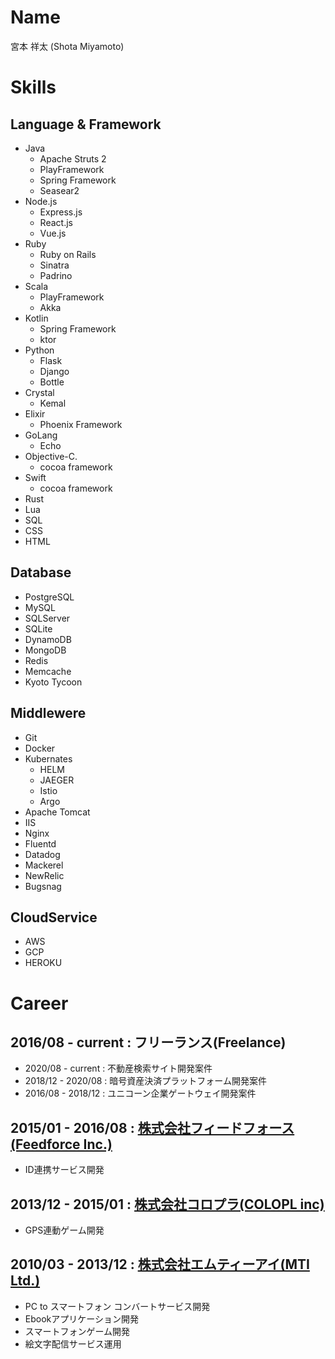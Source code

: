 # Name
宮本 祥太 (Shota Miyamoto)

# Skills

## Language & Framework
- Java
  - Apache Struts 2
  - PlayFramework
  - Spring Framework
  - Seasear2
- Node.js
  - Express.js
  - React.js
  - Vue.js
- Ruby
  - Ruby on Rails
  - Sinatra
  - Padrino
- Scala
  - PlayFramework
  - Akka
- Kotlin
  - Spring Framework
  - ktor
- Python
  - Flask
  - Django
  - Bottle
- Crystal
  - Kemal
- Elixir
  - Phoenix Framework
- GoLang
  - Echo
- Objective-C.
  - cocoa framework
- Swift
  - cocoa framework
- Rust
- Lua
- SQL
- CSS
- HTML

## Database
- PostgreSQL
- MySQL
- SQLServer
- SQLite
- DynamoDB
- MongoDB
- Redis
- Memcache
- Kyoto Tycoon

## Middlewere 
- Git
- Docker
- Kubernates
  - HELM
  - JAEGER
  - Istio
  - Argo
- Apache Tomcat
- IIS
- Nginx
- Fluentd
- Datadog
- Mackerel
- NewRelic
- Bugsnag

## CloudService
- AWS
- GCP
- HEROKU

# Career

## 2016/08 - current : フリーランス(Freelance)
- 2020/08 - current : 不動産検索サイト開発案件
- 2018/12 - 2020/08 : 暗号資産決済プラットフォーム開発案件
- 2016/08 - 2018/12 : ユニコーン企業ゲートウェイ開発案件

## 2015/01 - 2016/08 : [株式会社フィードフォース(Feedforce Inc.)](https://www.feedforce.jp )
- ID連携サービス開発

## 2013/12 - 2015/01 : [株式会社コロプラ(COLOPL inc)](https://colopl.co.jp)
- GPS連動ゲーム開発

## 2010/03 - 2013/12 : [株式会社エムティーアイ(MTI Ltd.)](https://www.mti.co.jp)
- PC to スマートフォン コンバートサービス開発
- Ebookアプリケーション開発
- スマートフォンゲーム開発
- 絵文字配信サービス運用
